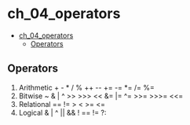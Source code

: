 # ch_04_operators
<!-- TOC -->
* [ch_04_operators](#ch_04_operators)
  * [Operators](#operators)
<!-- TOC -->

## Operators
1. Arithmetic + - * / % ++ -- += -= *= /= %=  
2. Bitwise ~ & | ^ >> >>> << &= |= ^= >>= >>>= <<=
3. Relational == != > < >= <=
4. Logical & | ^ || && ! == != ?: